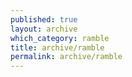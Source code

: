 ```yaml
---
published: true
layout: archive
which_category: ramble
title: archive/ramble
permalink: archive/ramble
---
```

